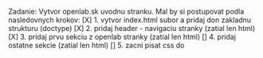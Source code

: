 Zadanie:
Vytvor openlab.sk uvodnu stranku. Mal by si postupovat podla nasledovnych krokov:
[X] 1. vytvor index.html subor a pridaj don zakladnu strukturu (doctype)
[X] 2. pridaj header - navigaciu stranky (zatial len html)
[X] 3. pridaj prvu sekciu z openlab stranky (zatial len html)
[] 4. pridaj ostatne sekcie (zatial len html)
[] 5. zacni pisat css do <style> elementu - sprav nahrubo layout - stranka sa zatial graficky nemusi     podobat, nauc sa, ako sa robi layout pomocou css.

Po dokonceni levelu by si mal poznat nasledovne:
    - index.html + browser open
    - doctype zaklad htmlka
    - poznas ako vkladat nove tagy
    - poznas basic tagy: h1, h2, img src, p, br
    - poznat form tagy: button, input
    - vies robit linky: a href
    - poznas style atribut
    - vies robit csska: color, font-size, font-weight, text-align
    - css: padding, margin, background, height, width, border”

Info k fungovaniu akademie:
    - ocakavame ze kazdy den napises status, na com si robil a co si stihol dokoncit
    - spravenu pracu pushnes do gitu  - spravte si vlasny public repo
    - spravenu pracu deploynes na web (poslem credentials)
    - do statusu zahrn aj linky na stranku a git
    - ak za dany den nemozes pracovat, tak napis status, ze dnes nerobis
    - ak si beries dovolenku, nemusis pisat statusy, len nas informuj, ze od kedy do kedy budes mat dovolenku / nebudes dostupny
    - po commitnuti ti spravime na kod feedback